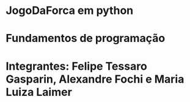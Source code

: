 # JogoDaForca em python
# Fundamentos de programação

# Integrantes: Felipe Tessaro Gasparin, Alexandre Fochi e Maria Luiza Laimer
